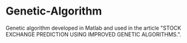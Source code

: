 # Genetic-Algorithm
Genetic algorithm developed in Matlab and used in the article  "STOCK EXCHANGE PREDICTION USING IMPROVED GENETIC ALGORITHMS.".
